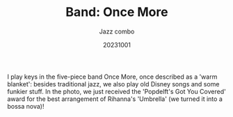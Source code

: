 ﻿---
{
  "title": "Band: Once More",
  "subtitle": "Jazz combo",
  "image": "https://leading-whisper-59df6e3f28.media.strapiapp.com/once_more_5f1d276619.jpg",
  "tags": [
    "music",
    "association"
  ],
  "links": [
    {
      "text": "Band page",
      "href": "https://grooverjazz.nl/bands/Once%20More"
    }
  ],
  "date": "20231001"
}
---

I play keys in the five-piece band Once More, once described as a 'warm blanket': besides traditional jazz, we also play old Disney songs and some funkier stuff.
In the photo, we just received the 'Popdelft's Got You Covered' award for the best arrangement of Rihanna's 'Umbrella' (we turned it into a bossa nova)!

